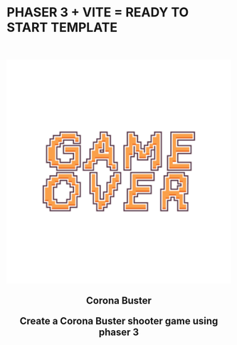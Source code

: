 <h1>
  PHASER 3 + VITE = READY TO START TEMPLATE
</h1>

<h2 align="center">
  <br>
  <a href="https://github.com/photonstorm/phaser"><img src="./public/images/gameover.png" alt="header" width="600"/></a>
  <p>
  Corona Buster
  </p>
  <p>
  Create a Corona Buster shooter game using phaser 3

  </p>
</h2>

